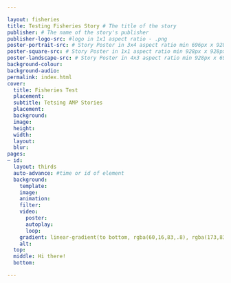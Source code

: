 ```yaml
---

layout: fisheries
title: Testing Fisheries Story # The title of the story
publisher: # The name of the story's publisher
publisher-logo-src: #logo in 1x1 aspect ratio - .png
poster-portrait-src: # Story Poster in 3x4 aspect ratio min 696px x 928px
poster-square-src: # Story Poster in 1x1 aspect ratio min 928px x 928px
poster-landscape-src: # Story Poster in 4x3 aspect ratio min 928px x 696px
background-colour:
background-audio:
permalink: index.html
cover:
  title: Fisheries Test
  placement:
  subtitle: Tetsing AMP Stories
  placement:
  background:
  image:
  height:
  width:
  layout:
  blur:
pages:
– id:
  layout: thirds
  auto-advance: #time or id of element
  background:
    template:
    image:
    animation:
    filter:
    video:
      poster:
      autoplay:
      loop:
    gradient: linear-gradient(to bottom, rgba(60,16,83,.8), rgba(173,83,137,.5))
    alt:
  top:
  middle: Hi there!
  bottom:

---
```

